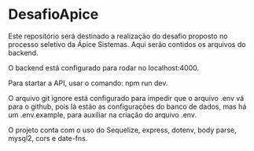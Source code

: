 # DesafioApice
Este repositório será destinado a realização do desafio proposto no processo seletivo da Ápice Sistemas. Aqui serão contidos os arquivos do backend.


O backend está configurado para rodar no localhost:4000.

Para startar a API, usar o comando: npm run dev.

O arquivo git ignore está configurado para impedir que o arquivo .env vá para o github, pois lá estão as configurações do banco de dados, mas há um .env.example, para auxiliar na criação do arquivo .env.

O projeto conta com o uso do Sequelize, express, dotenv, body parse, mysql2, cors e date-fns.

